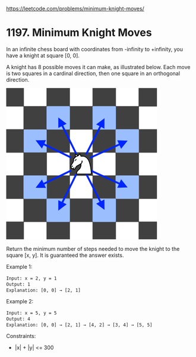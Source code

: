 https://leetcode.com/problems/minimum-knight-moves/

# 1197. Minimum Knight Moves

In an infinite chess board with coordinates from -infinity to +infinity, you have a knight at square [0, 0].

A knight has 8 possible moves it can make, as illustrated below. Each move is two squares in a cardinal direction, then one square in an orthogonal direction.

<p><img src="img/demo2.png"></br>

Return the minimum number of steps needed to move the knight to the square [x, y].  It is guaranteed the answer exists.

 

Example 1:

```
Input: x = 2, y = 1
Output: 1
Explanation: [0, 0] → [2, 1]
```

Example 2:

```
Input: x = 5, y = 5
Output: 4
Explanation: [0, 0] → [2, 1] → [4, 2] → [3, 4] → [5, 5]
``` 

Constraints:

- |x| + |y| <= 300

